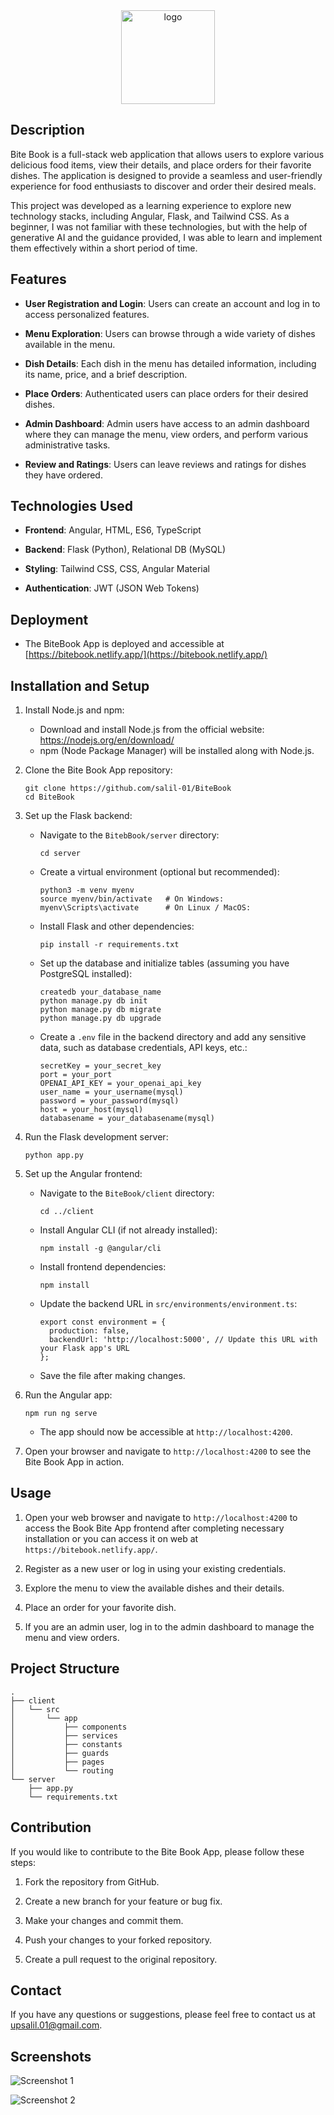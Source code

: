 <div align="center">
    <img src="https://res.cloudinary.com/dn6unnbju/image/upload/v1689424108/foodapp_ac0lae.png" alt="logo" width="150px" height="150px">
</div>

## Description

Bite Book is a full-stack web application that allows users to explore various delicious food items, view their details, and place orders for their favorite dishes. The application is designed to provide a seamless and user-friendly experience for food enthusiasts to discover and order their desired meals.

This project was developed as a learning experience to explore new technology stacks, including Angular, Flask, and Tailwind CSS. As a beginner, I was not familiar with these technologies, but with the help of generative AI and the guidance provided, I was able to learn and implement them effectively within a short period of time.

## Features

- **User Registration and Login**: Users can create an account and log in to access personalized features.

- **Menu Exploration**: Users can browse through a wide variety of dishes available in the menu.

- **Dish Details**: Each dish in the menu has detailed information, including its name, price, and a brief description.

- **Place Orders**: Authenticated users can place orders for their desired dishes.

- **Admin Dashboard**: Admin users have access to an admin dashboard where they can manage the menu, view orders, and perform various administrative tasks.

- **Review and Ratings**: Users can leave reviews and ratings for dishes they have ordered.

## Technologies Used

- **Frontend**: Angular, HTML, ES6, TypeScript

- **Backend**: Flask (Python), Relational DB (MySQL)

- **Styling**: Tailwind CSS, CSS, Angular Material

- **Authentication**: JWT (JSON Web Tokens)

## Deployment

- The BiteBook App is deployed and accessible at [https://bitebook.netlify.app/](https://bitebook.netlify.app/)

## Installation and Setup

1. Install Node.js and npm:

   - Download and install Node.js from the official website: https://nodejs.org/en/download/
   - npm (Node Package Manager) will be installed along with Node.js.

2. Clone the Bite Book App repository:

   ```
   git clone https://github.com/salil-01/BiteBook
   cd BiteBook
   ```

3. Set up the Flask backend:

   - Navigate to the `BitebBook/server` directory:
     ```
     cd server
     ```
   - Create a virtual environment (optional but recommended):
     ```
     python3 -m venv myenv
     source myenv/bin/activate   # On Windows:
     myenv\Scripts\activate      # On Linux / MacOS:
     ```
   - Install Flask and other dependencies:
     ```
     pip install -r requirements.txt
     ```
   - Set up the database and initialize tables (assuming you have PostgreSQL installed):
     ```
     createdb your_database_name
     python manage.py db init
     python manage.py db migrate
     python manage.py db upgrade
     ```
   - Create a `.env` file in the backend directory and add any sensitive data, such as database credentials, API keys, etc.:
     ```
     secretKey = your_secret_key
     port = your_port
     OPENAI_API_KEY = your_openai_api_key
     user_name = your_username(mysql)
     password = your_password(mysql)
     host = your_host(mysql)
     databasename = your_databasename(mysql)
     ```

4. Run the Flask development server:

   ```
   python app.py
   ```

5. Set up the Angular frontend:

   - Navigate to the `BiteBook/client` directory:
     ```
     cd ../client
     ```
   - Install Angular CLI (if not already installed):
     ```
     npm install -g @angular/cli
     ```
   - Install frontend dependencies:
     ```
     npm install
     ```
   - Update the backend URL in `src/environments/environment.ts`:
     ```
     export const environment = {
       production: false,
       backendUrl: 'http://localhost:5000', // Update this URL with your Flask app's URL
     };
     ```
   - Save the file after making changes.

6. Run the Angular app:

   ```
   npm run ng serve
   ```

   - The app should now be accessible at `http://localhost:4200`.

7. Open your browser and navigate to `http://localhost:4200` to see the Bite Book App in action.

## Usage

1. Open your web browser and navigate to `http://localhost:4200` to access the Book Bite App frontend after completing necessary installation
   or you can access it on web at `https://bitebook.netlify.app/`.

3. Register as a new user or log in using your existing credentials.

4. Explore the menu to view the available dishes and their details.

5. Place an order for your favorite dish.

6. If you are an admin user, log in to the admin dashboard to manage the menu and view orders.

## Project Structure

```
.
├── client
│   └── src
│       └── app
│           ├── components
│           ├── services
│           ├── constants
│           ├── guards
│           ├── pages
│           └── routing
└── server
    ├── app.py
    └── requirements.txt
```

## Contribution

If you would like to contribute to the Bite Book App, please follow these steps:

1. Fork the repository from GitHub.

2. Create a new branch for your feature or bug fix.

3. Make your changes and commit them.

4. Push your changes to your forked repository.

5. Create a pull request to the original repository.

## Contact

If you have any questions or suggestions, please feel free to contact us at upsalil.01@gmail.com.

## Screenshots

![Screenshot 1](link-to-your-screenshot-1)

![Screenshot 2](link-to-your-screenshot-2)

